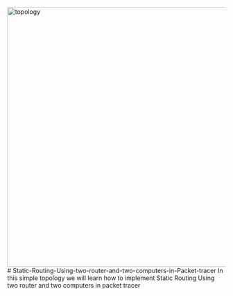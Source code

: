 <img width="598" alt="topology" src="https://github.com/haider1122-pgc/Static-Routing-Using-two-router-and-two-computers-in-Packet-tracer/assets/70263008/7b1419ac-922f-4fdf-806f-d14001ba3906">
# Static-Routing-Using-two-router-and-two-computers-in-Packet-tracer
In this simple topology we will learn how to implement Static Routing Using two router and two computers in packet tracer 
